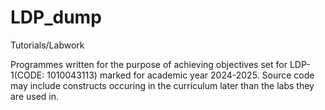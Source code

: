 # LDP_dump
Tutorials/Labwork 

Programmes written for the purpose of achieving objectives set for LDP-1(CODE: 1010043113) marked for academic year 2024-2025.
Source code may include constructs occuring in the curriculum later than the labs they are used in. 
